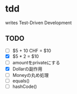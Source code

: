 # tdd
writes Test-Driven Development

## TODO

- [ ] $5 + 10 CHF = $10
- [x] $5 * 2 = $10
- [ ] amountをprivateにする
- [x] Dollarの副作用
- [ ] Moneyの丸め処理
- [ ] equals()
- [ ] hashCode()
